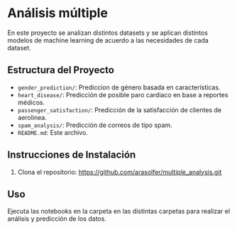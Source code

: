 # Análisis múltiple

En este proyecto se analizan distintos datasets y se aplican distintos modelos de machine learning de acuerdo a las necesidades de cada dataset.

## Estructura del Proyecto

- `gender_prediction/`: Prediccion de género basada en características.
- `heart_disease/`: Predicción de posible paro cardiaco en base a reportes médicos.
- `passenger_satisfaction/`: Predicción de la satisfacción de clientes de aerolinea. 
- `spam_analysis/`: Predicción de correos de tipo spam.
- `README.md`: Este archivo.

## Instrucciones de Instalación

1. Clona el repositorio: https://github.com/arasolfer/multiple_analysis.git

## Uso

Ejecuta las notebooks en la carpeta en las distintas carpetas para realizar el análisis y predicción de los datos.